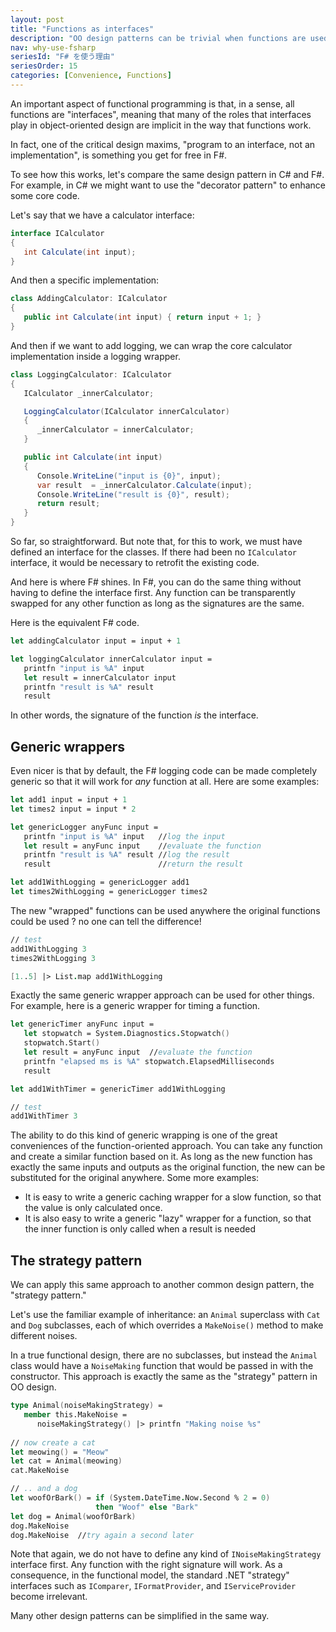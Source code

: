 ```yaml
---
layout: post
title: "Functions as interfaces"
description: "OO design patterns can be trivial when functions are used"
nav: why-use-fsharp
seriesId: "F# を使う理由"
seriesOrder: 15
categories: [Convenience, Functions]
---
```



An important aspect of functional programming is that, in a sense, all functions are "interfaces", meaning that many of the roles that interfaces play in object-oriented design are implicit in the way that functions work. 

In fact, one of the critical design maxims, "program to an interface, not an implementation", is something you get for free in F#.

To see how this works, let's compare the same design pattern in C# and F#. For example, in C# we might want to use the "decorator pattern" to enhance some core code. 

Let's say that we have a calculator interface:

```csharp
interface ICalculator 
{
   int Calculate(int input);
}
```

And then a specific implementation:

```csharp
class AddingCalculator: ICalculator
{
   public int Calculate(int input) { return input + 1; }
}
```

And then if we want to add logging, we can wrap the core calculator implementation inside a logging wrapper.

```csharp
class LoggingCalculator: ICalculator
{
   ICalculator _innerCalculator;

   LoggingCalculator(ICalculator innerCalculator)
   {
      _innerCalculator = innerCalculator;
   }

   public int Calculate(int input) 
   { 
      Console.WriteLine("input is {0}", input);
      var result  = _innerCalculator.Calculate(input);
      Console.WriteLine("result is {0}", result);
      return result; 
   }
}
```

So far, so straightforward. But note that, for this to work, we must have defined an interface for the classes. If there had been no `ICalculator` interface, it would be necessary to retrofit the existing code.

And here is where F# shines. In F#, you can do the same thing without having to define the interface first. Any function can be transparently swapped for any other function as long as the signatures are the same. 

Here is the equivalent F# code.

```fsharp
let addingCalculator input = input + 1

let loggingCalculator innerCalculator input = 
   printfn "input is %A" input
   let result = innerCalculator input
   printfn "result is %A" result
   result
```

In other words, the signature of the function *is* the interface.  
   
## Generic wrappers

Even nicer is that by default, the F# logging code can be made completely generic so that it will work for *any* function at all. Here are some examples:

```fsharp
let add1 input = input + 1
let times2 input = input * 2

let genericLogger anyFunc input = 
   printfn "input is %A" input   //log the input
   let result = anyFunc input    //evaluate the function
   printfn "result is %A" result //log the result
   result                        //return the result

let add1WithLogging = genericLogger add1
let times2WithLogging = genericLogger times2
```

The new "wrapped" functions can be used anywhere the original functions could be used ? no one can tell the difference!

```fsharp
// test
add1WithLogging 3
times2WithLogging 3

[1..5] |> List.map add1WithLogging
```

Exactly the same generic wrapper approach can be used for other things. For example, here is a generic wrapper for timing a function.

```fsharp
let genericTimer anyFunc input = 
   let stopwatch = System.Diagnostics.Stopwatch()
   stopwatch.Start() 
   let result = anyFunc input  //evaluate the function
   printfn "elapsed ms is %A" stopwatch.ElapsedMilliseconds
   result

let add1WithTimer = genericTimer add1WithLogging 

// test
add1WithTimer 3
```

The ability to do this kind of generic wrapping is one of the great conveniences of the function-oriented approach. You can take any function and create a similar function based on it.  As long as the new function has exactly the same inputs and outputs as the original function, the new can be substituted for the original anywhere.  Some more examples:

* It is easy to write a generic caching wrapper for a slow function, so that the value is only calculated once.
* It is also easy to write a generic "lazy" wrapper for a function, so that the inner function is only called when a result is needed

## The strategy pattern 

We can apply this same approach to another common design pattern, the "strategy pattern." 

Let's use the familiar example of inheritance: an `Animal` superclass with `Cat` and `Dog` subclasses, each of which overrides a `MakeNoise()` method to make different noises. 

In a true functional design, there are no subclasses, but instead the `Animal` class would have a `NoiseMaking` function that would be passed in with the constructor.   This approach is exactly the same as the "strategy" pattern in OO design.

```fsharp
type Animal(noiseMakingStrategy) = 
   member this.MakeNoise = 
      noiseMakingStrategy() |> printfn "Making noise %s" 
   
// now create a cat 
let meowing() = "Meow"
let cat = Animal(meowing)
cat.MakeNoise

// .. and a dog
let woofOrBark() = if (System.DateTime.Now.Second % 2 = 0) 
                   then "Woof" else "Bark"
let dog = Animal(woofOrBark)
dog.MakeNoise
dog.MakeNoise  //try again a second later
```

Note that again, we do not have to define any kind of `INoiseMakingStrategy` interface first. Any function with the right signature will work.
As a consequence, in the functional model, the standard .NET "strategy" interfaces such as `IComparer`, `IFormatProvider`, and `IServiceProvider` become irrelevant.

Many other design patterns can be simplified in the same way.

